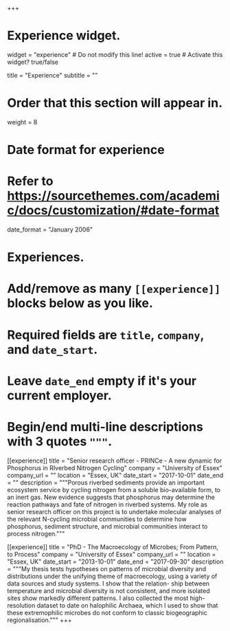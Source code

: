 +++
# Experience widget.
widget = "experience"  # Do not modify this line!
active = true  # Activate this widget? true/false

title = "Experience"
subtitle = ""

# Order that this section will appear in.
weight = 8

# Date format for experience
#   Refer to https://sourcethemes.com/academic/docs/customization/#date-format
date_format = "January 2006"

# Experiences.
#   Add/remove as many `[[experience]]` blocks below as you like.
#   Required fields are `title`, `company`, and `date_start`.
#   Leave `date_end` empty if it's your current employer.
#   Begin/end multi-line descriptions with 3 quotes `"""`.
[[experience]]
  title = "Senior research officer - PRINCe - A new dynamic for Phosphorus in RIverbed Nitrogen Cycling"
  company = "University of Essex"
  company_url = ""
  location = "Essex, UK"
  date_start = "2017-10-01"
  date_end = ""
  description = """Porous riverbed sediments provide an important ecosystem service by cycling nitrogen from a soluble 
bio-available form, to an inert gas. New evidence suggests that phosphorus may determine the 
reaction pathways and fate of nitrogen in riverbed systems. My role as senior research officer on this project 
is to undertake molecular analyses of the relevant N-cycling microbial communities to determine how 
phosphorus, sediment structure, and microbial communities interact to process nitrogen."""

[[experience]]
  title = "PhD - The Macroecology of Microbes; From Pattern, to Process"
  company = "University of Essex"
  company_url = ""
  location = "Essex, UK"
  date_start = "2013-10-01"
  date_end = "2017-09-30"
  description = """My thesis tests hypotheses on patterns of microbial diversity and distributions under the
unifying theme of macroecology, using a variety of data sources and study systems. I show that the relation-
ship between temperature and microbial diversity is not consistent, and more isolated sites show markedly
different patterns. I also collected the most high-resolution dataset to date on halophilic Archaea, which I
used to show that these extremophilic microbes do not conform to classic biogeographic regionalisation."""
+++


